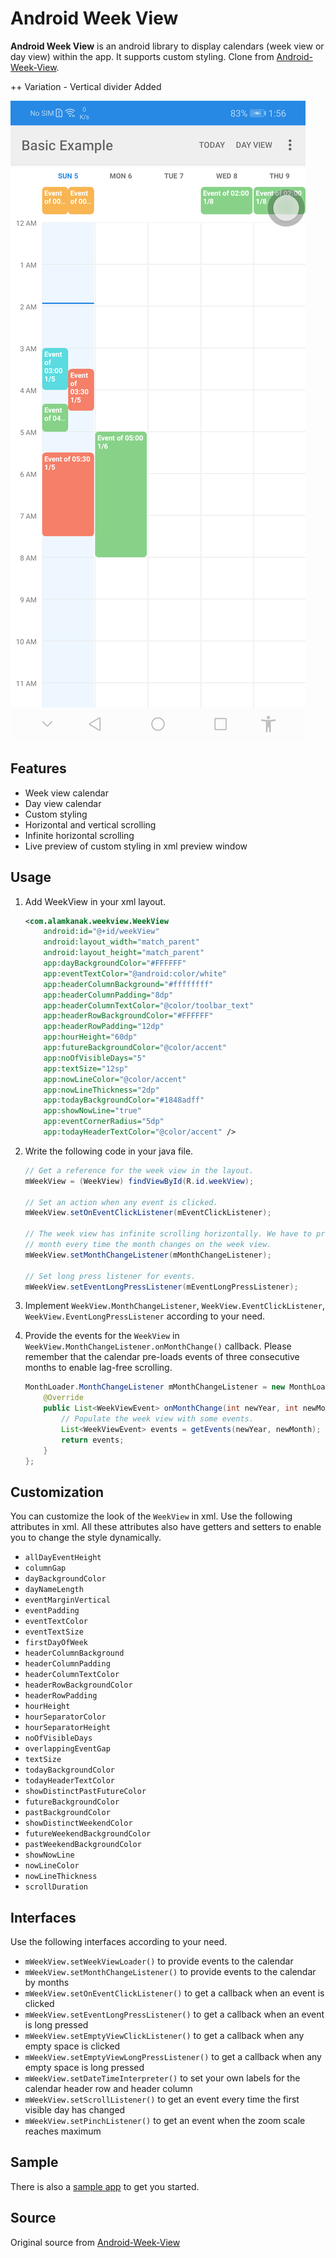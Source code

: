 Android Week View
=================

**Android Week View** is an android library to display calendars (week view or day view) within the app. It supports custom styling. Clone from [Android-Week-View](https://github.com/alamkanak/Android-Week-View/).

++ Variation - Vertical divider Added

![](images/device-2020-01-05-015714.png)

Features
------------

* Week view calendar
* Day view calendar
* Custom styling
* Horizontal and vertical scrolling
* Infinite horizontal scrolling
* Live preview of custom styling in xml preview window

Usage
---------
1. Add WeekView in your xml layout.

    ```xml
    <com.alamkanak.weekview.WeekView
        android:id="@+id/weekView"
        android:layout_width="match_parent"
        android:layout_height="match_parent"
        app:dayBackgroundColor="#FFFFFF"
        app:eventTextColor="@android:color/white"
        app:headerColumnBackground="#ffffffff"
        app:headerColumnPadding="8dp"
        app:headerColumnTextColor="@color/toolbar_text"
        app:headerRowBackgroundColor="#FFFFFF"
        app:headerRowPadding="12dp"
        app:hourHeight="60dp"
        app:futureBackgroundColor="@color/accent"
        app:noOfVisibleDays="5"
        app:textSize="12sp"
        app:nowLineColor="@color/accent"
        app:nowLineThickness="2dp"
        app:todayBackgroundColor="#1848adff"
        app:showNowLine="true"
        app:eventCornerRadius="5dp"
        app:todayHeaderTextColor="@color/accent" />
    ```
2. Write the following code in your java file.

    ```java
    // Get a reference for the week view in the layout.
    mWeekView = (WeekView) findViewById(R.id.weekView);

    // Set an action when any event is clicked.
    mWeekView.setOnEventClickListener(mEventClickListener);

    // The week view has infinite scrolling horizontally. We have to provide the events of a
    // month every time the month changes on the week view.
    mWeekView.setMonthChangeListener(mMonthChangeListener);

    // Set long press listener for events.
    mWeekView.setEventLongPressListener(mEventLongPressListener);
    ```
3. Implement `WeekView.MonthChangeListener`, `WeekView.EventClickListener`, `WeekView.EventLongPressListener` according to your need.

4. Provide the events for the `WeekView` in `WeekView.MonthChangeListener.onMonthChange()` callback. Please remember that the calendar pre-loads events of three consecutive months to enable lag-free scrolling.

    ```java
    MonthLoader.MonthChangeListener mMonthChangeListener = new MonthLoader.MonthChangeListener() {
        @Override
        public List<WeekViewEvent> onMonthChange(int newYear, int newMonth) {
            // Populate the week view with some events.
            List<WeekViewEvent> events = getEvents(newYear, newMonth);
            return events;
        }
    };
    ```

Customization
-------------------

You can customize the look of the `WeekView` in xml. Use the following attributes in xml. All these attributes also have getters and setters to enable you to change the style dynamically.

- `allDayEventHeight`
- `columnGap`
- `dayBackgroundColor`
- `dayNameLength`
- `eventMarginVertical`
- `eventPadding`
- `eventTextColor`
- `eventTextSize`
- `firstDayOfWeek`
- `headerColumnBackground`
- `headerColumnPadding`
- `headerColumnTextColor`
- `headerRowBackgroundColor`
- `headerRowPadding`
- `hourHeight`
- `hourSeparatorColor`
- `hourSeparatorHeight`
- `noOfVisibleDays`
- `overlappingEventGap`
- `textSize`
- `todayBackgroundColor`
- `todayHeaderTextColor`
- `showDistinctPastFutureColor`
- `futureBackgroundColor`
- `pastBackgroundColor`
- `showDistinctWeekendColor`
- `futureWeekendBackgroundColor`
- `pastWeekendBackgroundColor`
- `showNowLine`
- `nowLineColor`
- `nowLineThickness`
- `scrollDuration`

Interfaces
----------

Use the following interfaces according to your need.

- `mWeekView.setWeekViewLoader()` to provide events to the calendar
- `mWeekView.setMonthChangeListener()` to provide events to the calendar by months
- `mWeekView.setOnEventClickListener()` to get a callback when an event is clicked
- `mWeekView.setEventLongPressListener()` to get a callback when an event is long pressed
- `mWeekView.setEmptyViewClickListener()` to get a callback when any empty space is clicked
- `mWeekView.setEmptyViewLongPressListener()` to get a callback when any empty space is long pressed
- `mWeekView.setDateTimeInterpreter()` to set your own labels for the calendar header row and header column
- `mWeekView.setScrollListener()` to get an event every time the first visible day has changed
- `mWeekView.setPinchListener()` to get an event when the zoom scale reaches maximum

Sample
----------

There is also a [sample app](https://github.com/developersunesis/Android-Week-View/tree/master/sample) to get you started.

Source
-------
Original source from [Android-Week-View](https://github.com/alamkanak/Android-Week-View/)
